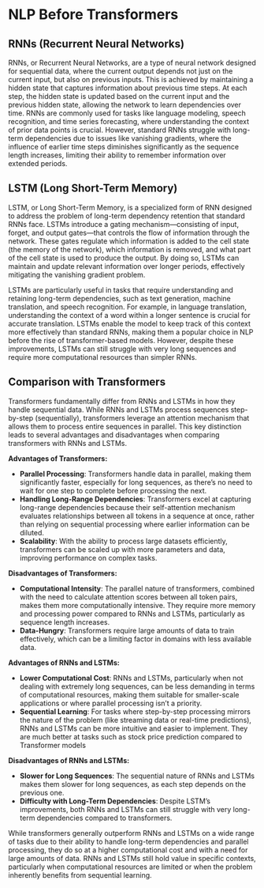 # NLP Before Transformers

## RNNs (Recurrent Neural Networks)

RNNs, or Recurrent Neural Networks, are a type of neural network designed for sequential data, where the current output depends not just on the current input, but also on previous inputs. This is achieved by maintaining a hidden state that captures information about previous time steps. At each step, the hidden state is updated based on the current input and the previous hidden state, allowing the network to learn dependencies over time. RNNs are commonly used for tasks like language modeling, speech recognition, and time series forecasting, where understanding the context of prior data points is crucial. However, standard RNNs struggle with long-term dependencies due to issues like vanishing gradients, where the influence of earlier time steps diminishes significantly as the sequence length increases, limiting their ability to remember information over extended periods.

## LSTM (Long Short-Term Memory)

LSTM, or Long Short-Term Memory, is a specialized form of RNN designed to address the problem of long-term dependency retention that standard RNNs face. LSTMs introduce a gating mechanism—consisting of input, forget, and output gates—that controls the flow of information through the network. These gates regulate which information is added to the cell state (the memory of the network), which information is removed, and what part of the cell state is used to produce the output. By doing so, LSTMs can maintain and update relevant information over longer periods, effectively mitigating the vanishing gradient problem.

LSTMs are particularly useful in tasks that require understanding and retaining long-term dependencies, such as text generation, machine translation, and speech recognition. For example, in language translation, understanding the context of a word within a longer sentence is crucial for accurate translation. LSTMs enable the model to keep track of this context more effectively than standard RNNs, making them a popular choice in NLP before the rise of transformer-based models. However, despite these improvements, LSTMs can still struggle with very long sequences and require more computational resources than simpler RNNs.

## Comparison with Transformers

Transformers fundamentally differ from RNNs and LSTMs in how they handle sequential data. While RNNs and LSTMs process sequences step-by-step (sequentially), transformers leverage an attention mechanism that allows them to process entire sequences in parallel. This key distinction leads to several advantages and disadvantages when comparing transformers with RNNs and LSTMs.

**Advantages of Transformers:**

- **Parallel Processing**: Transformers handle data in parallel, making them significantly faster, especially for long sequences, as there’s no need to wait for one step to complete before processing the next.
- **Handling Long-Range Dependencies**: Transformers excel at capturing long-range dependencies because their self-attention mechanism evaluates relationships between all tokens in a sequence at once, rather than relying on sequential processing where earlier information can be diluted.
- **Scalability**: With the ability to process large datasets efficiently, transformers can be scaled up with more parameters and data, improving performance on complex tasks.

**Disadvantages of Transformers:**

- **Computational Intensity**: The parallel nature of transformers, combined with the need to calculate attention scores between all token pairs, makes them more computationally intensive. They require more memory and processing power compared to RNNs and LSTMs, particularly as sequence length increases.
- **Data-Hungry**: Transformers require large amounts of data to train effectively, which can be a limiting factor in domains with less available data.

**Advantages of RNNs and LSTMs:**

- **Lower Computational Cost**: RNNs and LSTMs, particularly when not dealing with extremely long sequences, can be less demanding in terms of computational resources, making them suitable for smaller-scale applications or where parallel processing isn’t a priority.
- **Sequential Learning**: For tasks where step-by-step processing mirrors the nature of the problem (like streaming data or real-time predictions), RNNs and LSTMs can be more intuitive and easier to implement. They are much better at tasks such as stock price prediction compared to Transformer models

**Disadvantages of RNNs and LSTMs:**

- **Slower for Long Sequences**: The sequential nature of RNNs and LSTMs makes them slower for long sequences, as each step depends on the previous one.
- **Difficulty with Long-Term Dependencies**: Despite LSTM’s improvements, both RNNs and LSTMs can still struggle with very long-term dependencies compared to transformers.

While transformers generally outperform RNNs and LSTMs on a wide range of tasks due to their ability to handle long-term dependencies and parallel processing, they do so at a higher computational cost and with a need for large amounts of data. RNNs and LSTMs still hold value in specific contexts, particularly when computational resources are limited or when the problem inherently benefits from sequential learning.

